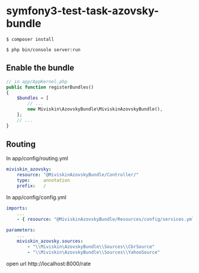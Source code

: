 symfony3-test-task-azovsky-bundle
=====================

```shell
$ composer install
```

```shell
$ php bin/console server:run
```


## Enable the bundle

```php
// in app/AppKernel.php
public function registerBundles()
{
    $bundles = [
        // ...
        new Miviskin\AzovskyBundle\MiviskinAzovskyBundle(),      
    ];
    // ...
}
```

## Routing

In app/config/routing.yml
```yaml
miviskin_azovsky:
    resource: "@MiviskinAzovskyBundle/Controller/"
    type:     annotation
    prefix:   /
```

In app/config/config.yml
```yaml
imports:
    ...
    - { resource: "@MiviskinAzovskyBundle/Resources/config/services.yml" }
    
parameters:
    ...
    miviskin_azovsky.sources:
        - "\\Miviskin\AzovskyBundle\\Sources\\CbrSource"
        - "\\Miviskin\AzovskyBundle\\Sources\\YahooSource"
```

open url http://localhost:8000/rate
